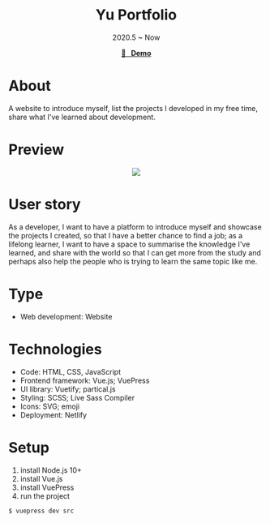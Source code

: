 <h1 align="center">Yu Portfolio</h1>
<div align="center">2020.5 ~ Now</div>

<p align="center">
  <strong>
    <a href="https://zhuyu.netlify.app/">🚀 &nbsp; Demo</a>
  </strong>
</p>

# About

A website to introduce myself, list the projects I developed in my free time, share what I've learned about development.

# Preview

<p align="center">
<kbd>
<img src="https://media1.giphy.com/media/AKamuejzQCIp40xv87/giphy.gif" />
</kbd>
</p>

# User story

As a developer, I want to have a platform to introduce myself and showcase the projects I created, so that I have a better chance to find a job; as a lifelong learner, I want to have a space to summarise the knowledge I've learned, and share with the world so that I can get more from the study and perhaps also help the people who is trying to learn the same topic like me.

# Type

- Web development: Website

# Technologies

- Code: HTML, CSS, JavaScript
- Frontend framework: Vue.js; VuePress
- UI library: Vuetify; partical.js
- Styling: SCSS; Live Sass Compiler
- Icons: SVG; emoji
- Deployment: Netlify

# Setup

1. install Node.js 10+
2. install Vue.js
3. install VuePress
4. run the project

```bash
$ vuepress dev src
```
